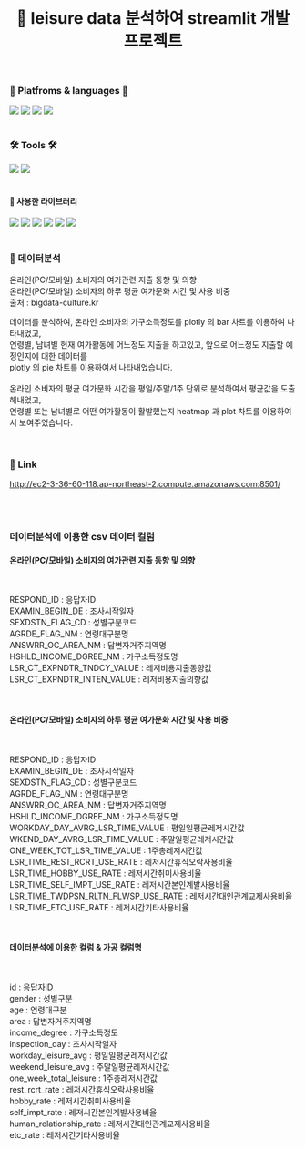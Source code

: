 <br/>
<div align="center">

#   🎈 leisure data 분석하여 streamlit 개발 프로젝트   

</div>  
<br/>
<div align="cecnter">

### 🌟 Platfroms & languages 🌟

</div>

<div>
  <img src="https://img.shields.io/badge/Python-007396?style=flat&logo=Python&logoColor=white" />
  <img src="https://img.shields.io/badge/Jupyter Notebook-E34F26?style=flat&logo=Jupyter&logoColor=white" />
  <img src="https://img.shields.io/badge/AWS-232F3E?style=flat&logo=Amazon AWS&logoColor=white" />
  <img src="https://img.shields.io/badge/EC2-FF9900?style=flat&logo=Amazon EC2&logoColor=white" />
</div>  

<br/>

<div align="left">

### 🛠 Tools 🛠

</div>  

<div>
<img src="https://img.shields.io/badge/Visual Studio Code-007ACC?style=flat&logo=Visual Studio Code&logoColor=white"/> 
<img src="https://img.shields.io/badge/Github-000000?style=flat&logo=Github&logoColor=white"/>
</div>

<br/> 






#### 📌 사용한 라이브러리

<div>
<img src="https://img.shields.io/badge/Streamlit-FF4B4B?style=flat&logo=Streamlit&logoColor=white"/> 
<img src="https://img.shields.io/badge/pandas-150458?style=flat&logo=pandas&logoColor=white"/>
<img src="https://img.shields.io/badge/matplotlib-EBAF00?style=flat&logo=matplotlib&logoColor=white"/>
<img src="https://img.shields.io/badge/seaborn-52BBE6?style=flat&logo=seaborn&logoColor=white"/>
<img src="https://img.shields.io/badge/Plotly-3F4F75?style=flat&logo=Plotly&logoColor=white"/> 
<img src="https://img.shields.io/badge/PIL-14A0C4?style=flat&logo=PIL&logoColor=white"/>
</div>

<br/>

### 📌 데이터분석  

온라인(PC/모바일) 소비자의 여가관련 지출 동향 및 의향  
온라인(PC/모바일) 소비자의 하루 평균 여가문화 시간 및 사용 비중  
출처 : bigdata-culture.kr  


데이터를 분석하여, 온라인 소비자의 가구소득정도를 plotly 의 bar 차트를 이용하여 나타내었고,  
연령별, 남녀별 현재 여가활동에 어느정도 지출을 하고있고, 앞으로 어느정도 지출할 예정인지에 대한 데이터를  
plotly 의 pie 차트를 이용하여서 나타내었습니다.  
<br/>
온라인 소비자의 평균 여가문화 시간을 평일/주말/1주 단위로 분석하여서 평균값을 도출해내었고,  
연령별 또는 남녀별로 어떤 여가활동이 활발했는지 heatmap 과 plot 차트를 이용하여서 보여주었습니다.  


<br/>


<div align="left">

### 📌 Link


http://ec2-3-36-60-118.ap-northeast-2.compute.amazonaws.com:8501/


</div>  

<br/>
<br/>

### 데이터분석에 이용한 csv 데이터 컬럼

#### 온라인(PC/모바일) 소비자의 여가관련 지출 동향 및 의향  

<br/>

RESPOND_ID : 응답자ID  
EXAMIN_BEGIN_DE : 조사시작일자  
SEXDSTN_FLAG_CD	: 성별구분코드  	
AGRDE_FLAG_NM : 연령대구분명  
ANSWRR_OC_AREA_NM : 답변자거주지역명  
HSHLD_INCOME_DGREE_NM : 가구소득정도명  
LSR_CT_EXPNDTR_TNDCY_VALUE : 레저비용지출동향값  
LSR_CT_EXPNDTR_INTEN_VALUE : 레저비용지출의향값  

<br/>

#### 온라인(PC/모바일) 소비자의 하루 평균 여가문화 시간 및 사용 비중 

<br/>

RESPOND_ID : 응답자ID  
EXAMIN_BEGIN_DE : 조사시작일자  
SEXDSTN_FLAG_CD	: 성별구분코드  	
AGRDE_FLAG_NM : 연령대구분명  
ANSWRR_OC_AREA_NM : 답변자거주지역명  
HSHLD_INCOME_DGREE_NM : 가구소득정도명  
WORKDAY_DAY_AVRG_LSR_TIME_VALUE	: 평일일평균레저시간값  
WKEND_DAY_AVRG_LSR_TIME_VALUE : 주말일평균레저시간값  
ONE_WEEK_TOT_LSR_TIME_VALUE : 1주총레저시간값  
LSR_TIME_REST_RCRT_USE_RATE : 레저시간휴식오락사용비율  
LSR_TIME_HOBBY_USE_RATE : 레저시간취미사용비율  
LSR_TIME_SELF_IMPT_USE_RATE : 레저시간본인계발사용비율  
LSR_TIME_TWDPSN_RLTN_FLWSP_USE_RATE : 레저시간대인관계교제사용비율  
LSR_TIME_ETC_USE_RATE : 레저시간기타사용비율  

<br/>

#### 데이터분석에 이용한 컬럼 & 가공 컬럼명

<br/>

id : 응답자ID  
gender : 성별구분  
age : 연령대구분  
area : 답변자거주지역명  
income_degree : 가구소득정도  
inspection_day : 조사시작일자  
workday_leisure_avg : 평일일평균레저시간값  
weekend_leisure_avg : 주말일평균레저시간값  
one_week_total_leisure : 1주총레저시간값  
rest_rcrt_rate : 레저시간휴식오락사용비율  
hobby_rate : 레저시간취미사용비율  
self_impt_rate : 레저시간본인계발사용비율  
human_relationship_rate : 레저시간대인관계교제사용비율  
etc_rate : 레저시간기타사용비율  

